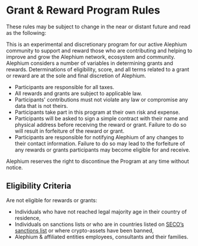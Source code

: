 # Grant & Reward Program Rules
These rules may be subject to change in the near or distant future and read as the following:

This is an experimental and discretionary program for our active Alephium community to support and reward those who are contributing and helping to improve and grow the Alephium network, ecosystem and community. 
Alephium considers a number of variables in determining grants and rewards. Determinations of eligibility, score, and all terms related to a grant or reward are at the sole and final discretion of Alephium.

- Participants are responsible for all taxes. 
- All rewards and grants are subject to applicable law. 
- Participants' contributions must not violate any law or compromise any data that is not theirs.
- Participants take part in this program at their own risk and expense. 
- Participants will be asked to sign a simple contract with their name and physical address before receiving the reward or grant. Failure to do so will result in forfeiture of the reward or grant.
- Participants are responsible for notifying Alephium of any changes to their contact information. Failure to do so may lead to the forfeiture of any rewards or grants participants may become eligible for and receive.

Alephium reserves the right to discontinue the Program at any time without notice.

## Eligibility Criteria
Are not eligible for rewards or grants:
- Individuals who have not reached legal majority age in their country of residence, 
- Individuals on sanctions lists or who are in countries listed on [SECO’s sanctions list](https://www.seco.admin.ch/seco/fr/home/Aussenwirtschaftspolitik_Wirtschaftliche_Zusammenarbeit/Wirtschaftsbeziehungen/exportkontrollen-und-sanktionen/sanktionen-embargos/sanktionsmassnahmen.html) or where crypto-assets have been banned, 
- Alephium & affiliated entities employees, consultants and their families.
